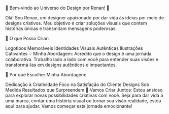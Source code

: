 🎨 Bem-vindo ao Universo do Design por Renan! 🎨

Olá! Sou Renan, um designer apaixonado por dar vida às ideias por meio de designs criativos. Meu objetivo é criar soluções visuais que contem histórias únicas e transmitam mensagens poderosas.

🌟 O que Posso Criar:

Logotipos Memoráveis
Identidades Visuais Autênticas
Ilustrações Cativantes
💡 Minha Abordagem:
Acredito que o design é uma jornada colaborativa. Trabalho lado a lado com você para entender suas visões e transformá-las em designs autênticos e impactantes.

🚀 Por que Escolher Minha Abordagem:

Dedicação à Criatividade
Foco na Satisfação do Cliente
Designs Sob Medida
Resultados que Surpreendem
🎨 Vamos Criar Juntos:
Estou ansioso para explorar novas possibilidades criativas com você. Seja para dar vida a uma marca, contar uma história visual ou tornar sua visão realidade, estou aqui para ajudar. Vamos começar esta jornada emocionante!
